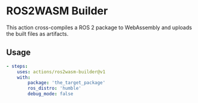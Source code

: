 # ROS2WASM Builder

This action cross-compiles a ROS 2 package to WebAssembly and uploads the built files as artifacts.

## Usage

```yaml
- steps:
    uses: actions/ros2wasm-builder@v1
    with:
        package: 'the_target_package'
        ros_distro: 'humble'
        debug_mode: false
```
